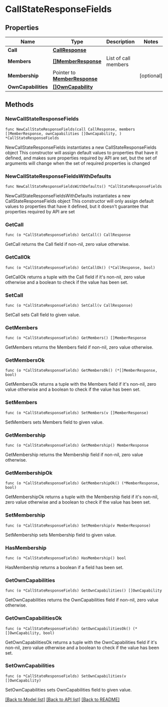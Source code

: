 # CallStateResponseFields

## Properties

Name | Type | Description | Notes
------------ | ------------- | ------------- | -------------
**Call** | [**CallResponse**](CallResponse.md) |  | 
**Members** | [**[]MemberResponse**](MemberResponse.md) | List of call members | 
**Membership** | Pointer to [**MemberResponse**](MemberResponse.md) |  | [optional] 
**OwnCapabilities** | [**[]OwnCapability**](OwnCapability.md) |  | 

## Methods

### NewCallStateResponseFields

`func NewCallStateResponseFields(call CallResponse, members []MemberResponse, ownCapabilities []OwnCapability, ) *CallStateResponseFields`

NewCallStateResponseFields instantiates a new CallStateResponseFields object
This constructor will assign default values to properties that have it defined,
and makes sure properties required by API are set, but the set of arguments
will change when the set of required properties is changed

### NewCallStateResponseFieldsWithDefaults

`func NewCallStateResponseFieldsWithDefaults() *CallStateResponseFields`

NewCallStateResponseFieldsWithDefaults instantiates a new CallStateResponseFields object
This constructor will only assign default values to properties that have it defined,
but it doesn't guarantee that properties required by API are set

### GetCall

`func (o *CallStateResponseFields) GetCall() CallResponse`

GetCall returns the Call field if non-nil, zero value otherwise.

### GetCallOk

`func (o *CallStateResponseFields) GetCallOk() (*CallResponse, bool)`

GetCallOk returns a tuple with the Call field if it's non-nil, zero value otherwise
and a boolean to check if the value has been set.

### SetCall

`func (o *CallStateResponseFields) SetCall(v CallResponse)`

SetCall sets Call field to given value.


### GetMembers

`func (o *CallStateResponseFields) GetMembers() []MemberResponse`

GetMembers returns the Members field if non-nil, zero value otherwise.

### GetMembersOk

`func (o *CallStateResponseFields) GetMembersOk() (*[]MemberResponse, bool)`

GetMembersOk returns a tuple with the Members field if it's non-nil, zero value otherwise
and a boolean to check if the value has been set.

### SetMembers

`func (o *CallStateResponseFields) SetMembers(v []MemberResponse)`

SetMembers sets Members field to given value.


### GetMembership

`func (o *CallStateResponseFields) GetMembership() MemberResponse`

GetMembership returns the Membership field if non-nil, zero value otherwise.

### GetMembershipOk

`func (o *CallStateResponseFields) GetMembershipOk() (*MemberResponse, bool)`

GetMembershipOk returns a tuple with the Membership field if it's non-nil, zero value otherwise
and a boolean to check if the value has been set.

### SetMembership

`func (o *CallStateResponseFields) SetMembership(v MemberResponse)`

SetMembership sets Membership field to given value.

### HasMembership

`func (o *CallStateResponseFields) HasMembership() bool`

HasMembership returns a boolean if a field has been set.

### GetOwnCapabilities

`func (o *CallStateResponseFields) GetOwnCapabilities() []OwnCapability`

GetOwnCapabilities returns the OwnCapabilities field if non-nil, zero value otherwise.

### GetOwnCapabilitiesOk

`func (o *CallStateResponseFields) GetOwnCapabilitiesOk() (*[]OwnCapability, bool)`

GetOwnCapabilitiesOk returns a tuple with the OwnCapabilities field if it's non-nil, zero value otherwise
and a boolean to check if the value has been set.

### SetOwnCapabilities

`func (o *CallStateResponseFields) SetOwnCapabilities(v []OwnCapability)`

SetOwnCapabilities sets OwnCapabilities field to given value.



[[Back to Model list]](../README.md#documentation-for-models) [[Back to API list]](../README.md#documentation-for-api-endpoints) [[Back to README]](../README.md)


